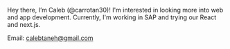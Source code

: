 Hey there, I’m Caleb (@carrotan30)! I'm interested in looking more into web and app development. Currently, I'm working in SAP and trying our React and next.js. 

Email: calebtaneh@gmail.com

<!---
carrotan30/carrotan30 is a ✨ special ✨ repository because its `README.md` (this file) appears on your GitHub profile.
You can click the Preview link to take a look at your changes.
--->
